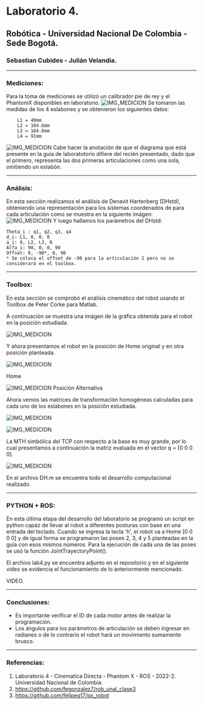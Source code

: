 # Laboratorio 4.
## Robótica - Universidad Nacional De Colombia - Sede Bogotá.
### Sebastian Cubides - Julián Velandia.
***
### Mediciones:
Para la toma de mediciones se utilizó un calibrador pie de rey y el PhantomX disponibles en laboratorio. 
![IMG_MEDICION](IMG/medicion.jpeg)
Se  tomaron las medidas de los 4 eslabones y se obtenieron los siguientes datos:
        
        L1 = 40mm
        L2 = 104.6mm
        L3 = 104.6mm
        L4 = 91mm
 ![IMG_MEDICION](IMG/diagrama.png)
Cabe hacer la anotación de que el diagrama que está presente en la guía de laboratotorio difiere del recién presentado, dado que el primero, representa las dos primeras articulaciones como una sola, omitiendo un eslabón.

***
### Análisis:
En esta sección realizamos el análisis de Denavit Hartenberg (DHstd), obteniendo una representación para los sistemas coordenados de para cada articulación como se muestra en la siguiente imágen:
 ![IMG_MEDICION](IMG/DH.png)
 Y luego hallamos los parámetros del DHstd:

    Theta_i : q1, q2, q3, q4
    d_i: L1, 0, 0, 0
    a_i: 0, L2, L3, 0
    Alfa_i: 90, 0, 0, 90
    Offset: 0, -90*, 0, 90
    * Se coloca el offset de -90 para la articulación 2 pero no se considerará en el toolbox.

***
### Toolbox:

En esta sección se comprobó el análisis cinemático del robot usando el Toolbox de Peter Corke para Matlab.

A continuación se muestra una imágen de la gráfica obtenida para el robot en la posición estudiada.

 ![IMG_MEDICION](IMG/toolbox.png)

 Y ahora presentamos el robot en la posición de Home original y en otra posición planteada.

 ![IMG_MEDICION](IMG/home.png)

 Home

 ![IMG_MEDICION](IMG/p2.png)
 Posición Alternativa

Ahora vemos las matrices de transformación homogéneas calculadas para cada uno de los eslabones en la posición estudiada.

![IMG_MEDICION](IMG/M1.png)

![IMG_MEDICION](IMG/M2.png)

La MTH simbólica del TCP con respecto a la base es muy grande, por lo cual presentamos a continuación la matriz evaluada en el vector q = [0 0 0 0].

![IMG_MEDICION](IMG/M3.png)

En el archivo DH.m se encuentra todo el desarrollo computacional realizado.

***
### PYTHON + ROS:

En esta última etapa del desarrollo del laboratorio se programó un script en python capáz de llevar al robot a diferentes posturas con base en una entrada del teclado. Cuando se ingresa la tecla 'h', el robot va a Home [0 0 0 0] y de igual forma se programaron las poses 2, 3, 4 y 5 planteadas en la guía con esos mismos números. Para la ejecución de cada una de las poses se usó la función JointTrayectoryPoint().

El archivo lab4.py se encuentra adjunto en el repositorio y en el siguiente video se evidencia el funcionamiento de lo anteriormente mencionado.


VIDEO.

***
### Conclusiones:
* Es importante verificar el ID de cada motor antes de realizar la programación.
* Los ángulos para los parámetros de articulación se deben ingresar en radianes o de lo contrario el robot hará un movimiento sumamente brusco.

***
### Referencias:
1. Laboratorio 4 - Cinematica Directa - Phantom X - ROS - 2022-2. Universidad Nacional de Colombia.
2. https://github.com/fegonzalez7/rob_unal_clase3 
3. https://github.com/felipeg17/px_robot  
